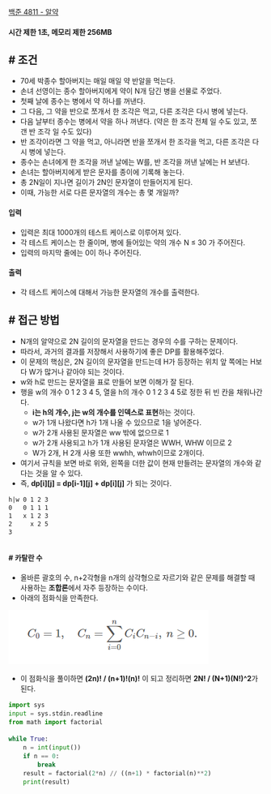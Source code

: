 
[백준 4811 - 알약](https://www.acmicpc.net/problem/4811)

#### **시간 제한 1초, 메모리 제한 256MB**

## **# 조건**

- 70세 박종수 할아버지는 매일 매일 약 반알을 먹는다. 
- 손녀 선영이는 종수 할아버지에게 약이 N개 담긴 병을 선물로 주었다.
- 첫째 날에 종수는 병에서 약 하나를 꺼낸다. 
- 그 다음, 그 약을 반으로 쪼개서 한 조각은 먹고, 다른 조각은 다시 병에 넣는다.
- 다음 날부터 종수는 병에서 약을 하나 꺼낸다. (약은 한 조각 전체 일 수도 있고, 쪼갠 반 조각 일 수도 있다) 
- 반 조각이라면 그 약을 먹고, 아니라면 반을 쪼개서 한 조각을 먹고, 다른 조각은 다시 병에 넣는다.
- 종수는 손녀에게 한 조각을 꺼낸 날에는 W를, 반 조각을 꺼낸 날에는 H 보낸다. 
- 손녀는 할아버지에게 받은 문자를 종이에 기록해 놓는다. 
- 총 2N일이 지나면 길이가 2N인 문자열이 만들어지게 된다. 
- 이때, 가능한 서로 다른 문자열의 개수는 총 몇 개일까?

#### **입력**
- 입력은 최대 1000개의 테스트 케이스로 이루어져 있다. 
- 각 테스트 케이스는 한 줄이며, 병에 들어있는 약의 개수 N ≤ 30 가 주어진다.
- 입력의 마지막 줄에는 0이 하나 주어진다.

#### **출력**
- 각 테스트 케이스에 대해서 가능한 문자열의 개수를 출력한다.

## **# 접근 방법**

- N개의 알약으로 2N 길이의 문자열을 만드는 경우의 수를 구하는 문제이다.
- 따라서, 과거의 결과를 저장해서 사용하기에 좋은 DP를 활용해주었다.
- 이 문제의 핵심은, 2N 길이의 문자열을 만드는데 H가 등장하는 위치 앞 쪽에는 H보다 W가 많거나 같아야 되는 것이다.
- w와 h로 만드는 문자열을 표로 만들어 보면 이해가 잘 된다.
- 행을 w의 개수 0 1 2 3 4 5, 열을 h의 개수 0 1 2 3 4 5로 정한 뒤  빈 칸을 채워나간다.
	- **i는 h의 개수, j는 w의 개수를 인덱스로 표현**하는 것이다.
	- w가 1개 나왔다면 h가 1개 나올 수 있으므로 1을 넣어준다.
	- w가 2개 사용된 문자열은 ww 밖에 없으므로 1
	- w가 2개 사용되고 h가 1개 사용된 문자열은 WWH, WHW 이므로 2
	- W가 2개, H 2개 사용 또한 wwhh, whwh이므로 2개이다.
- 여기서 규칙을 보면 바로 위와, 왼쪽을 더한 값이 현재 만들려는 문자열의 개수와 같다는 것을 알 수 있다.
- 즉, **dp[i][j] = dp[i-1][j] + dp[i][j]** 가 되는 것이다.

```
h|w 0 1 2 3
0   0 1 1 1
1   x 1 2 3
2     x 2 5
3

```

```python
```

#### **# 카탈란 수**

- 올바른 괄호의 수, n+2각형을 n개의 삼각형으로 자르기와 같은 문제를 해결할 때 사용하는 **조합론**에서 자주 등장하는 수이다.
- 아래의 점화식을 만족한다.
 
![](assets/Pasted%20image%2020230915015845.png)

- 이 점화식을 풀이하면 **(2n)! / (n+1)!(n)!** 이 되고 정리하면 **2N! / (N+1)(N!)^2**가 된다.

```PYTHON
import sys  
input = sys.stdin.readline  
from math import factorial  
  
while True:  
    n = int(input())  
    if n == 0:  
        break  
    result = factorial(2*n) // ((n+1) * factorial(n)**2)  
    print(result)
```